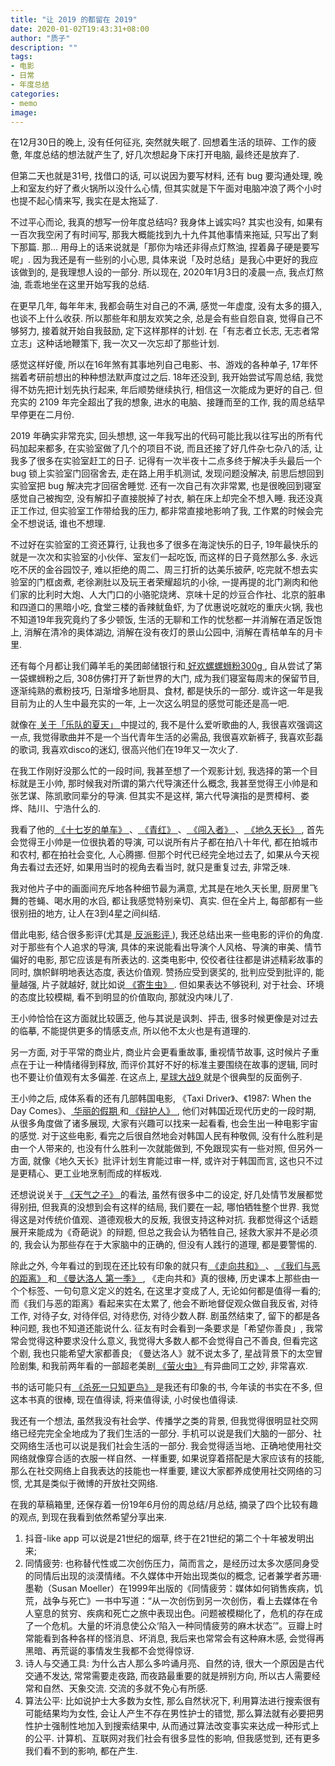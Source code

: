 ```yaml
---
title: "让 2019 的都留在 2019"
date: 2020-01-02T19:43:31+08:00
author: "质子"
description: ""
tags:
- 电影
- 日常
- 年度总结
categories: 
- memo
image: 
---
```


在12月30日的晚上, 没有任何征兆, 突然就失眠了. 回想着生活的琐碎、工作的疲惫, 年度总结的想法就产生了, 好几次想起身下床打开电脑, 最终还是放弃了. 

但第二天也就是31号, 找借口的话, 可以说因为要写材料, 还有 bug 要沟通处理, 晚上和室友约好了煮火锅所以没什么心情, 但其实就是下午面对电脑冲浪了两个小时也提不起心情来写, 我实在是太拖延了.

不过平心而论, 我真的想写一份年度总结吗? 我身体上诚实吗? 其实也没有, 如果有一百次我空闲了有时间写, 那我大概能找到九十九件其他事情来拖延, 只写出了剩下那篇. 那… 用母上的话来说就是「那你为啥还非得点灯熬油, 捏着鼻子硬是要写呢」. 因为我还是有一些别的小心思, 具体来说「及时总结」是我心中更好的我应该做到的, 是我理想人设的一部分. 所以现在, 2020年1月3日的凌晨一点, 我点灯熬油, 乖乖地坐在这里开始写我的总结.

在更早几年, 每年年末, 我都会萌生对自己的不满, 感觉一年虚度, 没有太多的摄入, 也谈不上什么收获. 所以那些年和朋友欢笑之余, 总是会有些自怨自哀, 觉得自己不够努力, 接着就开始自我鼓励, 定下这样那样的计划. 在「有志者立长志, 无志者常立志」这种话地鞭策下, 我一次又一次忘却了那些计划. 

感觉这样好傻, 所以在16年煞有其事地列自己电影、书、游戏的各种单子, 17年怀揣着考研前想出的种种想法默声度过之后. 18年还没到, 我开始尝试写周总结, 我觉得不妨先把计划先执行起来,  年后顺势继续执行, 相信这一次能成为更好的自己. 但充实的 2109 年完全超出了我的想象, 进水的电脑、接踵而至的工作, 我的周总结早早停更在二月份. 

2019 年确实非常充实, 回头想想, 这一年我写出的代码可能比我以往写出的所有代码加起来都多, 在实验室做了几个的项目不说, 而且还接了好几件杂七杂八的活, 让我多了很多在实验室赶工的日子.  记得有一次半夜十二点多终于解决手头最后一个 bug 锁上实验室门回宿舍去, 走在路上用手机测试, 发现问题没解决, 前思后想回到实验室把 bug 解决完才回宿舍睡觉. 还有一次自己有次非常累, 也是很晚回到寝室感觉自己被掏空, 没有解扣子直接脱掉了衬衣, 躺在床上却完全不想入睡. 我还没真正工作过, 但实验室工作带给我的压力, 都非常直接地影响了我, 工作累的时候会完全不想说话, 谁也不想理.

不过好在实验室的工资还算行, 让我也多了很多在海淀快乐的日子, 19年最快乐的就是一次次和实验室的小伙伴、室友们一起吃饭, 而这样的日子竟然那么多. 永远吃不厌的金谷园饺子, 难以拒绝的周二、周三打折的达美乐披萨, 吃完就不想去实验室的门框卤煮, 老徐涮肚以及玩王者荣耀超坑的小徐, 一提再提的北门涮肉和他们家的比利时大炮、人大门口的小骆驼烧烤、京味十足的炒豆合作社、北京的脏串和四道口的黑暗小吃, 食堂三楼的香辣鱿鱼虾, 为了优惠说吃就吃的重庆火锅, 我也不知道19年我究竟约了多少顿饭, 生活的无聊和工作的忧愁都一并消解在酒足饭饱上, 消解在清冷的奥体湖边, 消解在没有夜灯的景山公园中, 消解在青桔单车的月卡里. 

还有每个月都让我们薅羊毛的美团邮储银行和[ 好欢螺螺蛳粉300g ](https://item.jd.com/5104906.html ), 自从尝试了第一袋螺蛳粉之后, 308仿佛打开了新世界的大门, 成为我们寝室每周末的保留节目, 逐渐纯熟的煮粉技巧, 日渐增多地厨具、食材, 都是快乐的一部分. 或许这一年是我目前为止的人生中最充实的一年, 上一次这么明显的感觉可能还是高一吧.

就像在[ 关于「乐队的夏天」 ](https://www.yuque.com/breezebless/me/band-new-pants )中提过的, 我不是什么爱听歌曲的人, 我很喜欢强调这一点, 我觉得歌曲并不是一个当代青年生活的必需品, 我很喜欢新裤子, 我喜欢彭磊的歌词, 我喜欢disco的迷幻, 很高兴他们在19年又一次火了.

在我工作刚好没那么忙的一段时间, 我甚至想了一个观影计划, 我选择的第一个目标就是王小帅, 那时候我对所谓的第六代导演还什么概念, 我甚至觉得王小帅是和张艺谋、陈凯歌同辈分的导演. 但其实不是这样, 第六代导演指的是贾樟柯、娄烨、陆川、宁浩什么的.

我看了他的[ 《十七岁的单车》  ](https://movie.douban.com/subject/1291847/ )、[ 《青红》  ](https://movie.douban.com/subject/1322851/?from=subject-page )、[ 《闯入者》  ](https://movie.douban.com/subject/20514902/ )、[ 《地久天长》  ](https://movie.douban.com/subject/26715636/ ), 首先会觉得王小帅是一位很执着的导演, 可以说所有片子都在拍八十年代, 都在拍城市和农村, 都在拍社会变化, 人心腾挪. 但那个时代已经完全地过去了, 如果从今天视角去看过去还好, 如果用当时的视角去看当时, 就只是重复过去, 非常乏味.

我对他片子中的画面间充斥地各种细节最为满意, 尤其是在地久天长里, 厨房里飞舞的苍蝇、喝水用的水舀, 都让我感觉特别亲切、真实. 但在全片上, 每部都有一些很别扭的地方, 让人在3到4星之间纠结.

借此电影, 结合很多影评(尤其是[ 反派影评 ](https://fanpaiyingping.com/ )), 我还总结出来一些电影的评价的角度. 对于那些有个人追求的导演, 具体的来说能看出导演个人风格、导演的审美、情节偏好的电影, 那它应该是有所表达的. 这类电影中, 佼佼者往往都是讲述精彩故事的同时, 旗帜鲜明地表达态度, 表达价值观. 赞扬应受到褒奖的, 批判应受到批评的, 能量越强, 片子就越好, 就比如说[ 《寄生虫》 ](https://movie.douban.com/subject/27010768/ ). 但如果表达不够锐利, 对于社会、环境的态度比较模糊, 看不到明显的价值取向, 那就没内味儿了. 

王小帅恰恰在这方面就比较匮乏, 他与其说是讽刺、抨击, 很多时候更像是对过去的临摹, 不能提供更多的情感支点, 所以他不太火也是有道理的.
 
另一方面, 对于平常的商业片, 商业片会更看重故事, 重视情节故事, 这时候片子重点在于让一种情绪得到释放, 而评价其好不好的标准主要围绕在故事的逻辑, 同时也不要让价值观有太多偏差. 在这点上, [ 星球大战9  ](https://movie.douban.com/subject/22265687/ )就是个很典型的反面例子.

王小帅之后, 成体系看的还有几部韩国电影, 《Taxi Driver》、《1987: When the Day Comes》、[ 华丽的假期  ](https://movie.douban.com/subject/2129100/ )和[ 《辩护人》  ](https://movie.douban.com/subject/21937445/ ), 他们对韩国近现代历史的一段时期, 从很多角度做了诸多展现, 大家有兴趣可以找来一起看看, 也会生出一种电影宇宙的感觉. 对于这些电影, 看完之后很自然地会对韩国人民有种敬佩, 没有什么胜利是由一个人带来的, 也没有什么胜利一次就能做到, 不免跟现实有一些对照, 但另外一方面, 就像《地久天长》批评计划生育能过审一样, 或许对于韩国而言, 这也只不过是更精心、更工业地烹制而成的样板戏.

还想说说关于[ 《天气之子》  ](https://movie.douban.com/subject/30402296/ )的看法, 虽然有很多中二的设定, 好几处情节发展都觉得别扭, 但我真的没想到会有这样的结局, 我们要在一起, 哪怕牺牲整个世界. 我觉得这是对传统价值观、道德观极大的反叛, 我很支持这种对抗. 我都觉得这个话题展开来能成为《奇葩说》的辩题, 但总之我会认为牺牲自己, 拯救大家并不是必须的, 我会认为那些存在于大家脑中的正确的, 但没有人践行的道理, 都是要警惕的. 

除此之外, 今年看过的到现在还比较有印象的就只有[ 《走向共和》  ](https://movie.douban.com/subject/1441794/ )、[ 《我们与恶的距离》  ](https://movie.douban.com/subject/30181230/ )和[ 《曼达洛人 第一季》  ](https://movie.douban.com/subject/30344167/ ), 《走向共和》真的很棒, 历史课本上那些由一个个标签、一句句意义定义的姓名, 在这里才变成了人, 无论如何都是值得一看的; 而《我们与恶的距离》看起来实在太累了, 他会不断地督促观众做自我反省, 对待工作, 对待子女, 对待伴侣, 对待悲伤, 对待少数人群. 剧虽然结束了, 留下的都是各种问题, 我也不知道还能说什么. 征友有时会看到一条要求是「希望你善良」, 我常常会觉得这种要求没什么意义, 我觉得大多数人都不会觉得自己不善良, 但看完这个剧, 我也只能希望大家都善良; 《曼达洛人》就不说太多了, 星战背景下的太空冒险剧集, 和我前两年看的一部超老美剧[ 《萤火虫》  ](https://movie.douban.com/subject/1462550/ )有异曲同工之妙, 非常喜欢.

书的话可能只有[ 《杀死一只知更鸟》 ](https://book.douban.com/subject/6781808/ )是我还有印象的书, 今年读的书实在不多, 但这本书真的很棒, 现在值得读, 将来值得读, 小时侯也值得读.

我还有一个想法, 虽然我没有社会学、传播学之类的背景, 但我觉得很明显社交网络已经完完全全地成为了我们生活的一部分. 手机可以说是我们大脑的一部分、社交网络生活也可以说是我们社会生活的一部分. 我会觉得适当地、正确地使用社交网络就像穿合适的衣服一样自然、一样重要, 如果说穿着搭配是大家应该有的技能, 那么在社交网络上自我表达的技能也一样重要, 建议大家都养成使用社交网络的习惯, 尤其是类似于微博的开放社交网络.

在我的草稿箱里, 还保存着一份19年6月份的周总结/月总结, 摘录了四个比较有趣的观点, 到现在我看到依然希望分享出来.

1. 抖音-like app 可以说是21世纪的烟草, 终于在21世纪的第二个十年被发明出来;
2. 同情疲劳: 也称替代性或二次创伤压力，简而言之，是经历过太多次感同身受的同情后出现的淡漠情绪。不久媒体中开始出现类似的概念, 记者兼学者苏珊·墨勒（Susan Moeller）在1999年出版的《同情疲劳：媒体如何销售疾病，饥荒，战争与死亡》一书中写道：“从一次创伤到另一次创伤，看上去媒体在令人窒息的贫穷、疾病和死亡之旅中表现出色。问题被模糊化了，危机的存在成了一个危机。大量的坏消息使公众‘陷入一种同情疲劳的麻木状态’”。豆瓣上时常能看到各种各样的怪消息、坏消息, 我后来也常常会有这种麻木感, 会觉得再黑暗、再荒诞的事情发生我都不会觉得惊讶.
3. 诗人与交通工具: 为什么古人那么多吟诵月亮、自然的诗, 很大一个原因是古代交通不发达, 常常需要走夜路, 而夜路最重要的就是辨别方向, 所以古人需要经常和自然、天象交流. 交流的多就不免心有所感.
4. 算法公平: 比如说护士大多数为女性, 那么自然状况下, 利用算法进行搜索很有可能结果均为女性, 会让人产生不存在男性护士的错觉, 那么算法就有必要把男性护士强制性地加入到搜索结果中, 从而通过算法改变事实来达成一种形式上的公平. 计算机、互联网对我们社会有很多显性的影响, 但我感觉到, 还有更多我们看不到的影响, 都在产生.